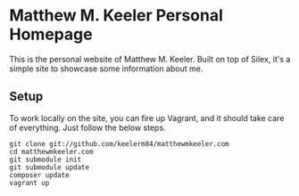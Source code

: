 # Matthew M. Keeler Personal Homepage
This is the personal website of Matthew M. Keeler.  Built on top of Silex, it's a simple site to showcase some information about me.

## Setup
To work locally on the site, you can fire up Vagrant, and it should take care of everything.  Just follow the below steps.

    git clone git://github.com/keelerm84/matthewmkeeler.com
    cd matthewmkeeler.com
    git submodule init
    git submodule update
    composer update
    vagrant up
